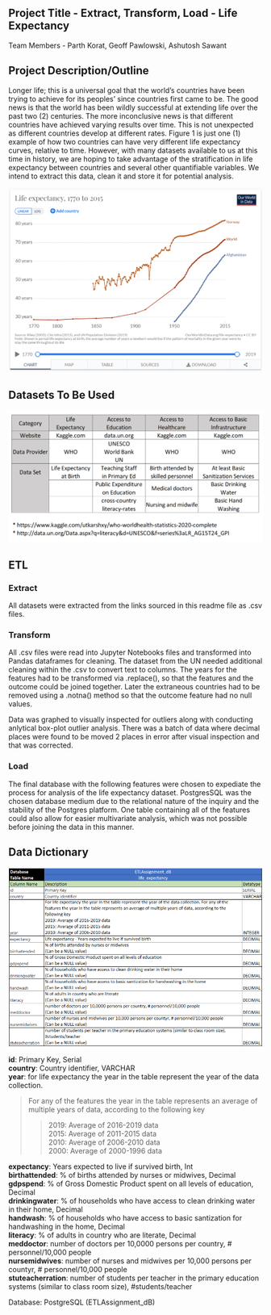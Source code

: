 ## Project Title - Extract, Transform, Load - Life Expectancy 

Team Members - Parth Korat, Geoff Pawlowski, Ashutosh Sawant

## Project Description/Outline

Longer life; this is a universal goal that the world’s countries have been trying to achieve for its peoples’ since countries first came to be.  The good news is that the world has been wildly successful at extending life over the past two (2) centuries.  The more inconclusive news is that different countries have achieved varying results over time.  This is not unexpected as different countries develop at different rates.  Figure 1 is just one (1) example of how two countries can have very different life expectancy curves, relative to time.  However, with many datasets available to us at this time in history, we are hoping to take advantage of the stratification in life expectancy between countries and several other quantifiable variables.  We intend to extract this data, clean it and store it for potential analysis.  




![Life Expectancy](Images/LE.png)




## Datasets To Be Used





![Datasets](Images/Datasources.PNG)

## ETL

### Extract

All datasets were extracted from the links sourced in this readme file as .csv files.  

### Transform  

All .csv files were read into Jupyter Notebooks files and transformed into Pandas dataframes for cleaning.  The dataset from the UN needed additional cleaning within the .csv to convert text to columns. The years for the features had to be transformed via .replace(), so that the features and the outcome could be joined together. Later the extraneous countries had to be removed using a .notna() method so that the outcome feature had no null values. 

Data was graphed to visually inspected for outliers along with conducting anlytical box-plot outlier analysis.  There was a batch of data where decimal places were found to be moved 2 places in error after visual inspection and that was corrected.  

### Load

The final database with the following features were chosen to expediate the process for analysis of the life expectancy dataset.  PostgresSQL was the chosen database medium due to the relational nature of the inquiry and the stability of the Postgres platform.  One table containing all of the features could also allow for easier multivariate analysis, which was not possible before joining the data in this manner.    


## Data Dictionary

![Table Structure](Images/PostgreSQL_Table_Structure.png)

**id**: Primary Key, Serial <br/>
**country**: Country identifier, VARCHAR <br/>
**year**: for life expectancy the year in the table represent the year of the data collection. <br/>

>For any of the features the year in the table represents an average of multiple years of data, according to the following key <br/>
>>2019: Average of 2016-2019 data <br/>
>>2015: Average of 2011-2015 data <br/>
>>2010: Average of 2006-2010 data <br/>
>>2000: Average of 2000-1996 data <br/> 

**expectancy**: Years expected to live if survived birth, Int <br/>
**birthattended**: % of births attended by nurses or midwives, Decimal <br/>
**gdpspend**: % of Gross Domestic Product spent on all levels of education, Decimal <br/>
**drinkingwater**: % of households who have access to clean drinking water in their home, Decimal <br/>
**handwash**: % of households who have access to basic santization for handwashing in the home, Decimal <br/>
**literacy**: % of adults in country who are literate, Decimal <br/>
**meddoctor**: number of doctors per 10,0000 persons per country, # personnel/10,000 people <br/>
**nursemidwives**: number of nurses and midwives per 10,000 persons per countyr, # personnel/10,000 people <br/>
**stuteacherration**: number of students per teacher in the primary education systems (similar to class room size), #students/teacher <br/>

Database: PostgreSQL (ETLAssignment_dB)



